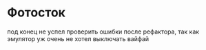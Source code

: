 # Фотосток
под конец не успел проверить ошибки после рефактора, так как эмулятор уж очень не хотел выключать вайфай
